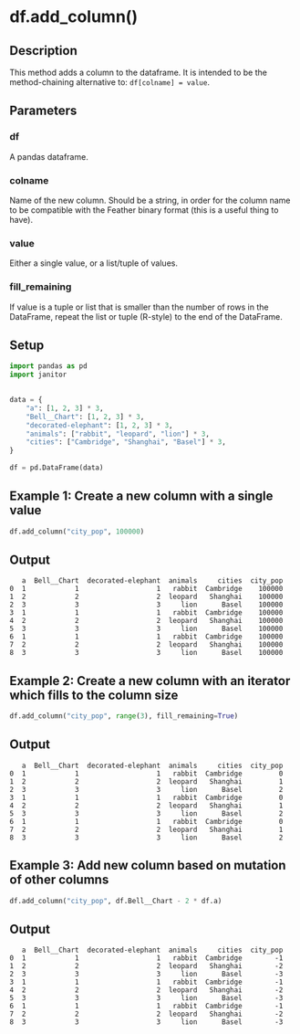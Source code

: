 # df.add_column()

## Description

This method adds a column to the dataframe. It is intended to be the method-chaining alternative to: `df[colname] = value`.

## Parameters
### df
A pandas dataframe.

### colname
Name of the new column. Should be a string, in order for the column name to be compatible with the Feather binary format (this is a useful thing to have).

### value
Either a single value, or a list/tuple of values.

### fill_remaining
If value is a tuple or list that is smaller than the number of rows in the DataFrame, repeat the list or tuple (R-style) to the end of the DataFrame.

## Setup

```python
import pandas as pd
import janitor
 

data = {
    "a": [1, 2, 3] * 3,
    "Bell__Chart": [1, 2, 3] * 3,
    "decorated-elephant": [1, 2, 3] * 3,
    "animals": ["rabbit", "leopard", "lion"] * 3,
    "cities": ["Cambridge", "Shanghai", "Basel"] * 3,
}
 
df = pd.DataFrame(data)
```
 
 
## Example 1: Create a new column with a single value

```python
df.add_column("city_pop", 100000)
```

## Output
       a  Bell__Chart  decorated-elephant  animals     cities  city_pop
    0  1            1                   1   rabbit  Cambridge    100000
    1  2            2                   2  leopard   Shanghai    100000
    2  3            3                   3     lion      Basel    100000
    3  1            1                   1   rabbit  Cambridge    100000
    4  2            2                   2  leopard   Shanghai    100000
    5  3            3                   3     lion      Basel    100000
    6  1            1                   1   rabbit  Cambridge    100000
    7  2            2                   2  leopard   Shanghai    100000
    8  3            3                   3     lion      Basel    100000

## Example 2: Create a new column with an iterator which fills to the column size
```python
df.add_column("city_pop", range(3), fill_remaining=True)
```
## Output
       a  Bell__Chart  decorated-elephant  animals     cities  city_pop
    0  1            1                   1   rabbit  Cambridge         0
    1  2            2                   2  leopard   Shanghai         1
    2  3            3                   3     lion      Basel         2
    3  1            1                   1   rabbit  Cambridge         0
    4  2            2                   2  leopard   Shanghai         1
    5  3            3                   3     lion      Basel         2
    6  1            1                   1   rabbit  Cambridge         0
    7  2            2                   2  leopard   Shanghai         1
    8  3            3                   3     lion      Basel         2 

## Example 3: Add new column based on mutation of other columns
```python
df.add_column("city_pop", df.Bell__Chart - 2 * df.a)
```

## Output

       a  Bell__Chart  decorated-elephant  animals     cities  city_pop
    0  1            1                   1   rabbit  Cambridge        -1
    1  2            2                   2  leopard   Shanghai        -2
    2  3            3                   3     lion      Basel        -3
    3  1            1                   1   rabbit  Cambridge        -1
    4  2            2                   2  leopard   Shanghai        -2
    5  3            3                   3     lion      Basel        -3
    6  1            1                   1   rabbit  Cambridge        -1
    7  2            2                   2  leopard   Shanghai        -2
    8  3            3                   3     lion      Basel        -3
